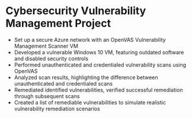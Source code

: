 <h1>Cybersecurity Vulnerability Management Project</h1>
<ul>
  
  <li> Set up a secure Azure network with an OpenVAS Vulnerability Management Scanner VM </li>
  <li> Developed a vulnerable Windows 10 VM, featuring outdated software and disabled security controls </li>
  <li> Performed unauthenticated and credentialed vulnerability scans using OpenVAS </li>
  <li> Analyzed scan results, highlighting the difference between unauthenticated and credentialed scans </li>
  <li> Remediated identified vulnerabilities, verified successful remediation through subsequent scans </li>
  <li> Created a list of remediable vulnerabilities to simulate realistic vulnerability remediation scenarios </li>
</ul>
